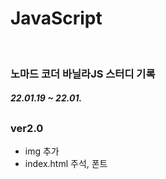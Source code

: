 # JavaScript
</br>
<h3><b>노마드 코더 바닐라JS 스터디 기록</b></h3>

<h5>22.01.19 ~ 22.01.</h5>

<h2></h2>

<h3>ver2.0</h3>

* img 추가
* index.html 주석, 폰트 
